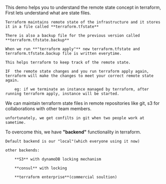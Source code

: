 This demo helps you to understand the remote state concept in terraform, First lets understand what are state files.

	Terraform maintains remote state of the infrastructure and it stores it in a file called **terraform.tfstate**

	There is also a backup file for the previous version called **terraform.tfstate.backup**

	When we run **"terraform apply"** new terraform.tfstate and terraform.tfstate.backup file is written everytime.

	This helps terraform to keep track of the remote state.

	IF  the remote state changes and you run terraform apply again, terraform will make the changes to meet your correct remote state again.

		eg: if we terminate an instance managed by terraform, after running terraform apply, instance will be started.


We can maintain terraform state files in remote repositories like git, s3 for collaborations with other team members.

	unfortunately, we get confilts in git when two people work at sametime.

To overcome this, we have **"backend"** functionality in terraform.

	Default backend is our "local"(which everyone using it now)

	other backends:

		**S3** with dynamoDB locking mechanism

		**consul** with locking

		**terraform enterprise**(commercial soultion)
	
